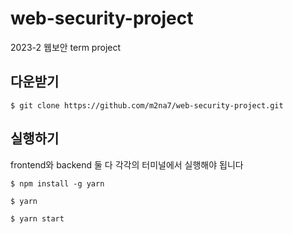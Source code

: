 # web-security-project
2023-2 웹보안 term project

## 다운받기

`$ git clone https://github.com/m2na7/web-security-project.git`


## 실행하기

frontend와 backend 둘 다 각각의 터미널에서 실행해야 됩니다

`$ npm install -g yarn`

`$ yarn`

`$ yarn start`
